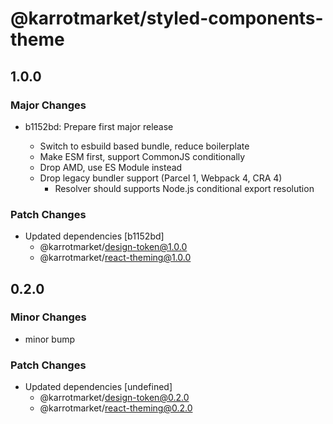 # @karrotmarket/styled-components-theme

## 1.0.0

### Major Changes

- b1152bd: Prepare first major release

  - Switch to esbuild based bundle, reduce boilerplate
  - Make ESM first, support CommonJS conditionally
  - Drop AMD, use ES Module instead
  - Drop legacy bundler support (Parcel 1, Webpack 4, CRA 4)
    - Resolver should supports Node.js conditional export resolution

### Patch Changes

- Updated dependencies [b1152bd]
  - @karrotmarket/design-token@1.0.0
  - @karrotmarket/react-theming@1.0.0

## 0.2.0

### Minor Changes

- minor bump

### Patch Changes

- Updated dependencies [undefined]
  - @karrotmarket/design-token@0.2.0
  - @karrotmarket/react-theming@0.2.0
